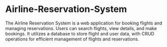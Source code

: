 # Airline-Reservation-System
The Airline Reservation System is a web application for booking flights and managing reservations. Users can search flights, view details, and make bookings. It utilizes a database to store flight and user data, with CRUD operations for efficient management of flights and reservations.
